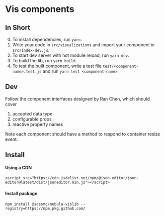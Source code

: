 # Vis components

## In Short

0. To install dependencies, run `yarn`.
1. Write your code in `src/visualizations` and import your component in `src/index-dev.js`.
2. To start dev server with hot module reload, run `yarn dev`.
3. To build the lib, run `yarn build`.
4. To test the built component, write a test file `test/<component-name>.test.js` and run `yarn test <component-name>`.

## Dev

Follow the component interfaces designed by Ran Chen, which should cover

1. accepted data type
2. configurable props
3. reactive property names

Note each component should have a method to respond to container resize event.

## Install

#### Using a CDN

```
<script src="https://cdn.jsdelivr.net/npm/@json-editor/json-editor@latest/dist/jsoneditor.min.js"></script>
```

#### Install package

```
npm install @sossmc/nebula-vislib --registry=https://npm.pkg.github.com/
```
